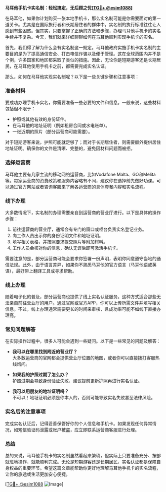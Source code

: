 **马耳他手机卡实名制：轻松搞定，无后顾之忧[[TG💪+ @esim1088](https://t.me/s/esim1088)]**

在马耳他，如果你计划购买一张本地手机卡，那么实名制可能是你需要面对的第一道关卡。尤其是在国际旅行者和长期居住者的群体中，实名制的执行标准往往让人感到有些困惑。但其实，只要掌握了正确的方法和步骤，办理马耳他手机卡的实名手续并不复杂。今天，我们就来详细聊聊如何在马耳他顺利实现手机卡的实名。

首先，我们得了解为什么会有实名制这一规定。马耳他政府实施手机卡实名制的主要目的是为了提高通信安全、打击电信诈骗以及便于管理。这在全球范围内并不是个例，许多国家和地区都采取了类似的措施。因此，无论你是短期游客还是长期居民，在马耳他使用手机卡之前，都需要完成实名认证。

那么，如何在马耳他实现实名制呢？以下是一些关键步骤和注意事项：

### **准备材料**
要成功办理手机卡实名，你需要准备一些必要的文件和信息。一般来说，这些材料包括但不限于：
- 护照或其他有效的身份证件。
- 在马耳他的地址证明（例如租房合同或水电账单）。
- 一张近期的照片（部分运营商可能需要）。

对于短期游客来说，护照可能就足够了；而对于长期居住者，则需要额外提供居住地址证明。确保你的文件是清晰、完整的，避免因材料问题而被拒。

### **选择运营商**
马耳他主要有几家主流的移动网络运营商，比如Vodafone Malta、GO和Melita等。每家运营商的资费政策和服务内容略有不同，建议你在选择前先做好功课。可以通过官方网站或者咨询客服来了解各运营商的具体套餐内容和实名流程。

### **线下办理**
大多数情况下，实名制的办理需要亲自到运营商的营业厅进行。以下是具体的操作步骤：
1. 前往运营商的营业厅，通常会有专门的窗口或柜台负责实名登记业务。
2. 向工作人员出示你的身份证明文件和地址证明。
3. 填写相关表格，并按照要求提交照片等附加材料。
4. 工作人员会核对你的信息，确认无误后即可激活手机卡。

需要注意的是，部分运营商可能会要求你签署一份声明，表明你同意遵守当地的通信法规。此外，由于语言差异，如果你不熟悉马耳他的官方语言（马耳他语或英语），最好带上翻译工具或寻求帮助。

### **线上办理**
随着电子化的普及，部分运营商也提供了线上实名认证服务。这种方式适合那些无法亲自前往营业厅的用户。通过官网或官方APP，你可以上传所需文件并填写相关信息。不过，线上办理通常需要更长的时间来审核，且成功率可能不如线下直接办理高。

### **常见问题解答**
在实际操作过程中，很多人可能会遇到一些疑问。以下是一些常见的问题及解答：
- **我可以在哪里找到附近的营业厅？**  
  大多数运营商的官网都会提供营业厅位置的地图，或者你可以直接拨打客服热线询问。
  
- **如果我的护照过期了怎么办？**  
  护照过期会导致身份验证失败，建议提前更新护照再进行实名认证。

- **我可以用朋友的地址证明吗？**  
  不可以！地址证明必须是你本人的，否则可能导致实名失败甚至法律风险。

### **实名后的注意事项**
完成实名认证后，记得妥善保管好你的个人信息和手机卡。如果发现任何异常情况，如短信验证码泄露或账户被盗，应立即联系运营商客服进行处理。

### **总结**
总的来说，马耳他手机卡的实名制虽然看起来繁琐，但实际上只要准备充分、按部就班地操作，就能顺利完成。无论是短期游客还是长期居民，实名认证都是保障自身权益的重要环节。希望这篇文章能帮助你更好地理解马耳他手机卡的实名流程，让你的旅途或生活更加安心便捷。

[[TG💪+ @esim1088](https://t.me/s/esim1088) ![Image](https://i.postimg.cc/4NQfJmqS/Snipaste-2025-05-13-00-14-12.png)]